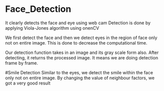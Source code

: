 # Face_Detection
It clearly detects the face and eye using web cam
Detection is done by applying Viola-Jones algorithm using onenCV

We first detect the face and then we detect eyes in the region of face only not on entire image.
This is done to decrease the computational time.

Our detection function takes in an image and its gray scale form also. 
After detecting, it returns the processed image. It means we are doing detection frame by frame.

#Smile Detection
Similar to the eyes, we detect the smile within the face only not on entire image.
By changing the value of neighbour factors, we got a very good result
